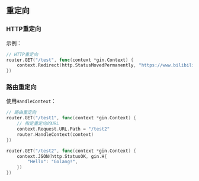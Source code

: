 ## 重定向

### HTTP重定向

示例：

```go
// HTTP重定向
router.GET("/test", func(context *gin.Context) {
    context.Redirect(http.StatusMovedPermanently, "https://www.bilibili.com")
})
```

### 路由重定向

使用`HandleContext`：

```go
// 路由重定向
router.GET("/test1", func(context *gin.Context) {
    // 指定重定向的URL
    context.Request.URL.Path = "/test2"
    router.HandleContext(context)
})

router.GET("/test2", func(context *gin.Context) {
    context.JSON(http.StatusOK, gin.H{
        "Hello": "Golang!",
    })
})
```

